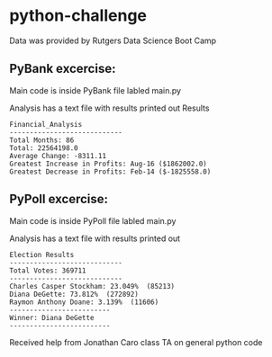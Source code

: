 # python-challenge
Data was provided by Rutgers Data Science Boot Camp 

## PyBank excercise:
Main code is inside PyBank file labled main.py 

Analysis has a text file with results printed out
Results
```
Financial_Analysis
----------------------------
Total Months: 86 
Total: 22564198.0 
Average Change: -8311.11
Greatest Increase in Profits: Aug-16 ($1862002.0)
Greatest Decrease in Profits: Feb-14 ($-1825558.0)
```


## PyPoll excercise:
Main code is inside PyPoll file labled main.py

Analysis has a text file with results printed out 

```
Election Results
----------------------------
Total Votes: 369711
----------------------------
Charles Casper Stockham: 23.049%  (85213)
Diana DeGette: 73.812%  (272892)
Raymon Anthony Doane: 3.139%  (11606)
-------------------------
Winner: Diana DeGette
-------------------------
```


Received help from Jonathan Caro class TA on general python code 



